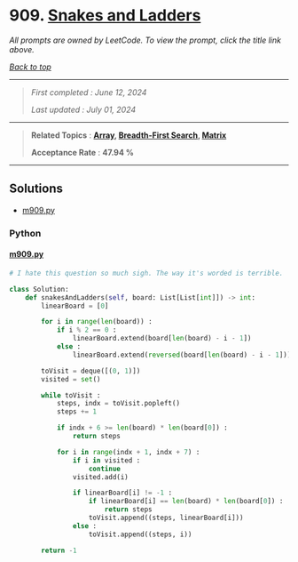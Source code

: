 # 909. [Snakes and Ladders](<https://leetcode.com/problems/snakes-and-ladders>)

*All prompts are owned by LeetCode. To view the prompt, click the title link above.*

*[Back to top](<../README.md>)*

------

> *First completed : June 12, 2024*
>
> *Last updated : July 01, 2024*

------

> **Related Topics** : **[Array](<by_topic/Array.md>), [Breadth-First Search](<by_topic/Breadth-First Search.md>), [Matrix](<by_topic/Matrix.md>)**
>
> **Acceptance Rate** : **47.94 %**

------

## Solutions

- [m909.py](<../my-submissions/m909.py>)
### Python
#### [m909.py](<../my-submissions/m909.py>)
```Python
# I hate this question so much sigh. The way it's worded is terrible.

class Solution:
    def snakesAndLadders(self, board: List[List[int]]) -> int:
        linearBoard = [0]

        for i in range(len(board)) :
            if i % 2 == 0 :
                linearBoard.extend(board[len(board) - i - 1])
            else :
                linearBoard.extend(reversed(board[len(board) - i - 1]))

        toVisit = deque([(0, 1)])
        visited = set()

        while toVisit :
            steps, indx = toVisit.popleft()
            steps += 1

            if indx + 6 >= len(board) * len(board[0]) :
                return steps

            for i in range(indx + 1, indx + 7) :
                if i in visited :
                    continue
                visited.add(i)

                if linearBoard[i] != -1 :
                    if linearBoard[i] == len(board) * len(board[0]) :
                        return steps
                    toVisit.append((steps, linearBoard[i]))
                else :
                    toVisit.append((steps, i))

        return -1
```

